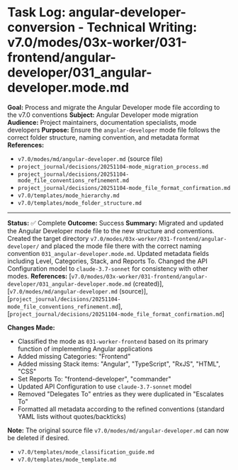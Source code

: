 # Task Log: angular-developer-conversion - Technical Writing: v7.0/modes/03x-worker/031-frontend/angular-developer/031_angular-developer.mode.md

**Goal:** Process and migrate the Angular Developer mode file according to the v7.0 conventions
**Subject:** Angular Developer mode migration
**Audience:** Project maintainers, documentation specialists, mode developers
**Purpose:** Ensure the `angular-developer` mode file follows the correct folder structure, naming convention, and metadata format
**References:**
- `v7.0/modes/md/angular-developer.md` (source file)
- `project_journal/decisions/20251104-mode_migration_process.md`
- `project_journal/decisions/20251104-mode_file_conventions_refinement.md`
- `project_journal/decisions/20251104-mode_file_format_confirmation.md`
- `v7.0/templates/mode_hierarchy.md`
- `v7.0/templates/mode_folder_structure.md`

---
**Status:** ✅ Complete
**Outcome:** Success
**Summary:** Migrated and updated the Angular Developer mode file to the new structure and conventions. Created the target directory `v7.0/modes/03x-worker/031-frontend/angular-developer/` and placed the mode file there with the correct naming convention `031_angular-developer.mode.md`. Updated metadata fields including Level, Categories, Stack, and Reports To. Changed the API Configuration model to `claude-3.7-sonnet` for consistency with other modes.
**References:** [`v7.0/modes/03x-worker/031-frontend/angular-developer/031_angular-developer.mode.md` (created)], [`v7.0/modes/md/angular-developer.md` (source)], [`project_journal/decisions/20251104-mode_file_conventions_refinement.md`], [`project_journal/decisions/20251104-mode_file_format_confirmation.md`]

**Changes Made:**
- Classified the mode as `031-worker-frontend` based on its primary function of implementing Angular applications
- Added missing Categories: "Frontend"
- Added missing Stack items: "Angular", "TypeScript", "RxJS", "HTML", "CSS"
- Set Reports To: "frontend-developer", "commander"
- Updated API Configuration to use `claude-3.7-sonnet` model
- Removed "Delegates To" entries as they were duplicated in "Escalates To"
- Formatted all metadata according to the refined conventions (standard YAML lists without quotes/backticks)

**Note:** The original source file `v7.0/modes/md/angular-developer.md` can now be deleted if desired.
- `v7.0/templates/mode_classification_guide.md`
- `v7.0/templates/mode_template.md`